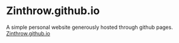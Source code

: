 # Zinthrow.github.io
A simple personal website generously hosted through github pages.
[Zinthrow.github.io](https://Zinthrow.github.io)
